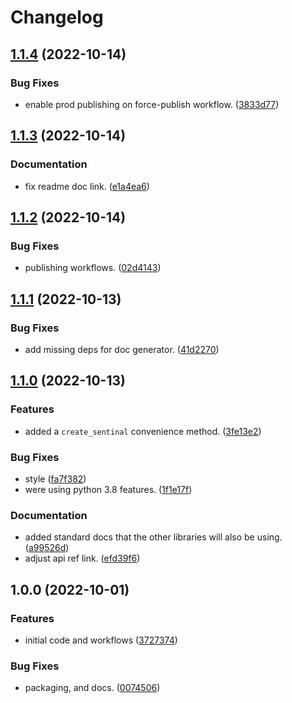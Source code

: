 # Changelog

## [1.1.4](https://github.com/xyngular/py-xsentinels/compare/v1.1.3...v1.1.4) (2022-10-14)


### Bug Fixes

* enable prod publishing on force-publish workflow. ([3833d77](https://github.com/xyngular/py-xsentinels/commit/3833d77f12ee93813c1f7089ffb2302af152ad03))

## [1.1.3](https://github.com/xyngular/py-xsentinels/compare/v1.1.2...v1.1.3) (2022-10-14)


### Documentation

* fix readme doc link. ([e1a4ea6](https://github.com/xyngular/py-xsentinels/commit/e1a4ea65eb6ef271e144b106c20e939f20fef1fa))

## [1.1.2](https://github.com/xyngular/py-xsentinels/compare/v1.1.1...v1.1.2) (2022-10-14)


### Bug Fixes

* publishing workflows. ([02d4143](https://github.com/xyngular/py-xsentinels/commit/02d4143f878c9e70bca0e9f8362728ba8b36c4ad))

## [1.1.1](https://github.com/xyngular/py-xsentinels/compare/v1.1.0...v1.1.1) (2022-10-13)


### Bug Fixes

* add missing deps for doc generator. ([41d2270](https://github.com/xyngular/py-xsentinels/commit/41d2270c456ee034ad28bfe197d9a361bdada2d9))

## [1.1.0](https://github.com/xyngular/py-xsentinels/compare/v1.0.0...v1.1.0) (2022-10-13)


### Features

* added a `create_sentinal` convenience method. ([3fe13e2](https://github.com/xyngular/py-xsentinels/commit/3fe13e2ff37bf559b708dc8a55797b9c8b0e9a27))


### Bug Fixes

* style ([fa7f382](https://github.com/xyngular/py-xsentinels/commit/fa7f382a60d36090ef91417c8d2ba36e90aa0e24))
* were using python 3.8 features. ([1f1e17f](https://github.com/xyngular/py-xsentinels/commit/1f1e17f6e2827dae3e4fce1ca5838da86d6ee87c))


### Documentation

* added standard docs that the other libraries will also be using. ([a99526d](https://github.com/xyngular/py-xsentinels/commit/a99526de5b69e43fa770c5dac4fb492975f40ddf))
* adjust api ref link. ([efd39f6](https://github.com/xyngular/py-xsentinels/commit/efd39f633da0db8a61e58e482f1336f5681b767b))

## 1.0.0 (2022-10-01)


### Features

* initial code and workflows ([3727374](https://github.com/xyngular/py-xsentinels/commit/3727374ee2db60261620a60acadcc18655426ea7))


### Bug Fixes

* packaging, and docs. ([0074506](https://github.com/xyngular/py-xsentinels/commit/0074506a733f65145580b98c28d6da929862040f))
